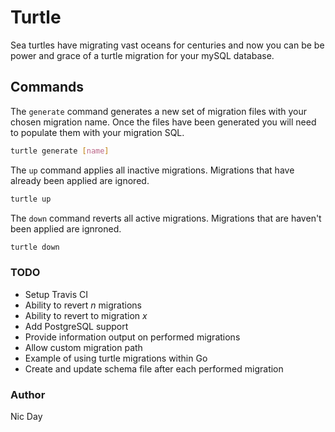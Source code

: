# Turtle
Sea turtles have migrating vast oceans for centuries and now you can be be power and grace of a turtle migration for your mySQL database.

## Commands
The `generate` command generates a new set of migration files with your chosen migration name. Once the files have been
generated you will need to populate them with your migration SQL.

```sh
turtle generate [name]
```

The `up` command applies all inactive migrations. Migrations that have already been applied are ignored.

```sh
turtle up
```

The `down` command reverts all active migrations. Migrations that are haven't been applied are ignroned.

```sh
turtle down
```

### TODO
- Setup Travis CI
- Ability to revert _n_ migrations
- Ability to revert to migration _x_
- Add PostgreSQL support
- Provide information output on performed migrations
- Allow custom migration path
- Example of using turtle migrations within Go
- Create and update schema file after each performed migration

### Author
Nic Day
